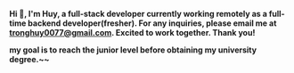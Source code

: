 **Hi ****👋****, I'm Huy, a full-stack developer currently working remotely as a full-time backend developer(fresher). For any inquiries, please email me at tronghuy0077@gmail.com. Excited to work together. Thank you!**

**my goal is to reach the junior level before obtaining my university degree.~~**





